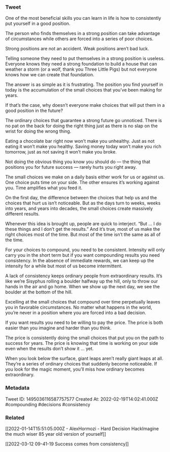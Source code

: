 ### Tweet
One of the most beneficial skills you can learn in life is how to consistently put yourself in a good position.

The person who finds themselves in a strong position can take advantage of circumstances while others are forced into a series of poor choices. 

Strong positions are not an accident. Weak positions aren’t bad luck.

Telling someone they need to put themselves in a strong position is useless. Everyone knows they need a strong foundation to build a house that can weather a storm (or a wolf, thank you Three Little Pigs) but not everyone knows how we can create that foundation.

The answer is as simple as it is frustrating. The position you find yourself in today is the accumulation of the small choices that you’ve been making for years.

If that’s the case, why doesn’t everyone make choices that will put them in a good position in the future?

The ordinary choices that guarantee a strong future go unnoticed. There is no pat on the back for doing the right thing just as there is no slap on the wrist for doing the wrong thing.

Eating a chocolate bar right now won’t make you unhealthy. Just as not eating it won’t make you healthy. Saving money today won’t make you rich tomorrow, just as not saving it won’t make you broke.

Not doing the obvious thing you know you should do — the thing that positions you for future success — rarely hurts you right away.

The small choices we make on a daily basis either work for us or against us. One choice puts time on your side. The other ensures it’s working against you. Time amplifies what you feed it.

On the first day, the difference between the choices that help us and the choices that hurt us isn’t noticeable. But as the days turn to weeks, weeks into years, and years into decades, the small choices create massively different results.

Whenever this idea is brought up, people are quick to interject. “But … I do these things and I don’t get the results.” And it’s true, most of us make the right choices most of the time. But most of the time isn’t the same as all of the time.

For your choices to compound, you need to be consistent. Intensity will only carry you in the short term but if you want compounding results you need consistency. In the absence of immediate rewards, we can keep up the intensity for a while but most of us become intermittent.

A lack of consistency keeps ordinary people from extraordinary results. It’s like we’re Sisyphus rolling a boulder halfway up the hill, only to throw our hands in the air and go home. When we show up the next day, we see the boulder at the bottom of the hill.

Excelling at the small choices that compound over time perpetually leaves you in favorable circumstances. No matter what happens in the world, you’re never in a position where you are forced into a bad decision.

If you want results you need to be willing to pay the price. The price is both easier than you imagine and harder than you think.

The price is consistently doing the small choices that put you on the path to success for years. The price is knowing that time is working on your side even when the results don’t show it … yet.

When you look below the surface, giant leaps aren’t really giant leaps at all. They’re a series of ordinary choices that suddenly become noticeable. If you look for the magic moment, you’ll miss how ordinary becomes extraordinary.

### Metadata
Tweet ID: 1495036116587757577
Created At: 2022-02-19T14:02:41.000Z
#compounding 
#decisions 
#consistency

### Related
[[2022-01-14T15:51:05.000Z - AlexHormozi - Hard Decision HackImagine the much wiser 85 year old version of yourself]]

[[2022-03-12 09-41-19 Success comes from consistency]]

